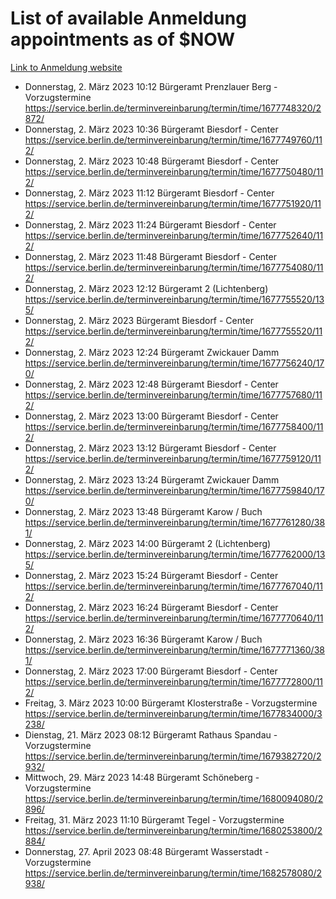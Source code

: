 # List of available Anmeldung appointments as of $NOW
[Link to Anmeldung website](https://service.berlin.de/terminvereinbarung/termin/tag.php?termin=1&anliegen[]=120686&dienstleisterlist=122210,122217,327316,122219,327312,122227,327314,122231,327346,122243,327348,122254,122252,329742,122260,329745,122262,329748,122271,327278,122273,327274,122277,327276,330436,122280,327294,122282,327290,122284,327292,122291,327270,122285,327266,122286,327264,122296,327268,150230,329760,122297,327286,122294,327284,122312,329763,122314,329775,122304,327330,122311,327334,122309,327332,317869,122281,327352,122279,329772,122283,122276,327324,122274,327326,122267,329766,122246,327318,122251,327320,122257,327322,122208,327298,122226,327300&herkunft=http%3A%2F%2Fservice.berlin.de%2Fdienstleistung%2F120686%2F)
- Donnerstag, 2. März 2023 10:12 Bürgeramt Prenzlauer Berg - Vorzugstermine https://service.berlin.de/terminvereinbarung/termin/time/1677748320/2872/
- Donnerstag, 2. März 2023 10:36 Bürgeramt Biesdorf - Center https://service.berlin.de/terminvereinbarung/termin/time/1677749760/112/
- Donnerstag, 2. März 2023 10:48 Bürgeramt Biesdorf - Center https://service.berlin.de/terminvereinbarung/termin/time/1677750480/112/
- Donnerstag, 2. März 2023 11:12 Bürgeramt Biesdorf - Center https://service.berlin.de/terminvereinbarung/termin/time/1677751920/112/
- Donnerstag, 2. März 2023 11:24 Bürgeramt Biesdorf - Center https://service.berlin.de/terminvereinbarung/termin/time/1677752640/112/
- Donnerstag, 2. März 2023 11:48 Bürgeramt Biesdorf - Center https://service.berlin.de/terminvereinbarung/termin/time/1677754080/112/
- Donnerstag, 2. März 2023 12:12 Bürgeramt 2 (Lichtenberg) https://service.berlin.de/terminvereinbarung/termin/time/1677755520/135/
- Donnerstag, 2. März 2023  Bürgeramt Biesdorf - Center https://service.berlin.de/terminvereinbarung/termin/time/1677755520/112/
- Donnerstag, 2. März 2023 12:24 Bürgeramt Zwickauer Damm https://service.berlin.de/terminvereinbarung/termin/time/1677756240/170/
- Donnerstag, 2. März 2023 12:48 Bürgeramt Biesdorf - Center https://service.berlin.de/terminvereinbarung/termin/time/1677757680/112/
- Donnerstag, 2. März 2023 13:00 Bürgeramt Biesdorf - Center https://service.berlin.de/terminvereinbarung/termin/time/1677758400/112/
- Donnerstag, 2. März 2023 13:12 Bürgeramt Biesdorf - Center https://service.berlin.de/terminvereinbarung/termin/time/1677759120/112/
- Donnerstag, 2. März 2023 13:24 Bürgeramt Zwickauer Damm https://service.berlin.de/terminvereinbarung/termin/time/1677759840/170/
- Donnerstag, 2. März 2023 13:48 Bürgeramt Karow / Buch https://service.berlin.de/terminvereinbarung/termin/time/1677761280/381/
- Donnerstag, 2. März 2023 14:00 Bürgeramt 2 (Lichtenberg) https://service.berlin.de/terminvereinbarung/termin/time/1677762000/135/
- Donnerstag, 2. März 2023 15:24 Bürgeramt Biesdorf - Center https://service.berlin.de/terminvereinbarung/termin/time/1677767040/112/
- Donnerstag, 2. März 2023 16:24 Bürgeramt Biesdorf - Center https://service.berlin.de/terminvereinbarung/termin/time/1677770640/112/
- Donnerstag, 2. März 2023 16:36 Bürgeramt Karow / Buch https://service.berlin.de/terminvereinbarung/termin/time/1677771360/381/
- Donnerstag, 2. März 2023 17:00 Bürgeramt Biesdorf - Center https://service.berlin.de/terminvereinbarung/termin/time/1677772800/112/
- Freitag, 3. März 2023 10:00 Bürgeramt Klosterstraße - Vorzugstermine https://service.berlin.de/terminvereinbarung/termin/time/1677834000/3238/
- Dienstag, 21. März 2023 08:12 Bürgeramt Rathaus Spandau - Vorzugstermine https://service.berlin.de/terminvereinbarung/termin/time/1679382720/2932/
- Mittwoch, 29. März 2023 14:48 Bürgeramt Schöneberg - Vorzugstermine https://service.berlin.de/terminvereinbarung/termin/time/1680094080/2896/
- Freitag, 31. März 2023 11:10 Bürgeramt Tegel - Vorzugstermine https://service.berlin.de/terminvereinbarung/termin/time/1680253800/2884/
- Donnerstag, 27. April 2023 08:48 Bürgeramt Wasserstadt - Vorzugstermine https://service.berlin.de/terminvereinbarung/termin/time/1682578080/2938/
